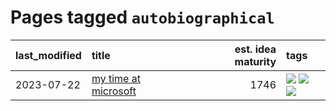 # Pages tagged `autobiographical`

|last_modified|title|est. idea maturity|tags
|:---|:---|---:|:---|
|2023-07-22|[my time at microsoft](../my_time_at_microsoft.md)|1746|[![](https://img.shields.io/badge/tag-amazon-e3b2c7)](../tags/amazon.md) [![](https://img.shields.io/badge/tag-autobiographical-dafbc7)](../tags/autobiographical.md) [![](https://img.shields.io/badge/tag-microsoft-7064e0)](../tags/microsoft.md)|